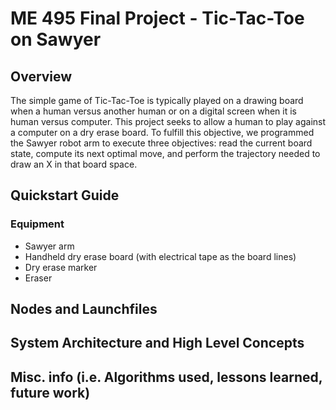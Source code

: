 # ME 495 Final Project - Tic-Tac-Toe on Sawyer

## Overview
The simple game of Tic-Tac-Toe is typically played on a drawing board when a human versus another human or on a digital screen when it is human versus computer. This project seeks to allow a human to play against a computer on a dry erase board. To fulfill this objective, we programmed the Sawyer robot arm to execute three objectives: read the current board state, compute its next optimal move, and perform the trajectory needed to draw an X in that board space.


## Quickstart Guide
### Equipment
* Sawyer arm
* Handheld dry erase board (with electrical tape as the board lines)
* Dry erase marker
* Eraser





## Nodes and Launchfiles



## System Architecture and High Level Concepts



## Misc. info (i.e. Algorithms used, lessons learned, future work)
